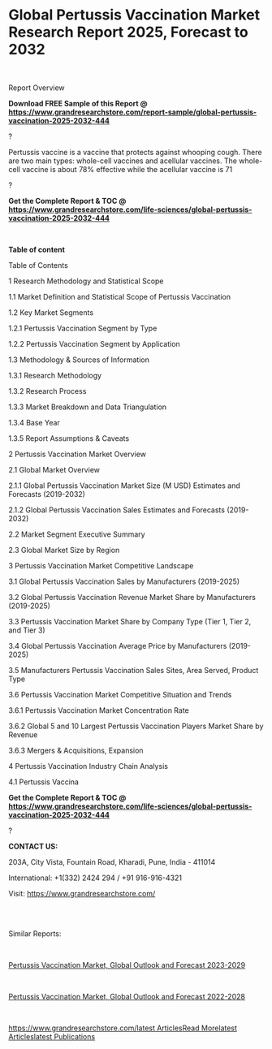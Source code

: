 <h1>Global Pertussis Vaccination Market Research Report 2025, Forecast to 2032</h1><br/><p>Report Overview</p>
 
 
 
 <div><b>Download FREE Sample of this Report @ <a href="https://www.grandresearchstore.com/report-sample/global-pertussis-vaccination-2025-2032-444">https://www.grandresearchstore.com/report-sample/global-pertussis-vaccination-2025-2032-444</a></b></div>
 
 
 
 <p>? </p>
 
 
 
 <p>Pertussis vaccine is a vaccine that protects against whooping cough. There are two main types: whole-cell vaccines and acellular vaccines. The whole-cell vaccine is about 78% effective while the acellular vaccine is 71</p>
 
 
 
 <p>? </p>
 
 
 
 <div><b>Get the Complete Report & TOC @ <a href="https://www.grandresearchstore.com/life-sciences/global-pertussis-vaccination-2025-2032-444">https://www.grandresearchstore.com/life-sciences/global-pertussis-vaccination-2025-2032-444</a></b></div>
 
 
 
 <p><br />
 
 <b>Table of content</b></p>
 
 
 
 <p>Table of Contents<br />
 
 1 Research Methodology and Statistical Scope<br />
 
 1.1 Market Definition and Statistical Scope of Pertussis Vaccination<br />
 
 1.2 Key Market Segments<br />
 
 1.2.1 Pertussis Vaccination Segment by Type<br />
 
 1.2.2 Pertussis Vaccination Segment by Application<br />
 
 1.3 Methodology & Sources of Information<br />
 
 1.3.1 Research Methodology<br />
 
 1.3.2 Research Process<br />
 
 1.3.3 Market Breakdown and Data Triangulation<br />
 
 1.3.4 Base Year<br />
 
 1.3.5 Report Assumptions & Caveats<br />
 
 2 Pertussis Vaccination Market Overview<br />
 
 2.1 Global Market Overview<br />
 
 2.1.1 Global Pertussis Vaccination Market Size (M USD) Estimates and Forecasts (2019-2032)<br />
 
 2.1.2 Global Pertussis Vaccination Sales Estimates and Forecasts (2019-2032)<br />
 
 2.2 Market Segment Executive Summary<br />
 
 2.3 Global Market Size by Region<br />
 
 3 Pertussis Vaccination Market Competitive Landscape<br />
 
 3.1 Global Pertussis Vaccination Sales by Manufacturers (2019-2025)<br />
 
 3.2 Global Pertussis Vaccination Revenue Market Share by Manufacturers (2019-2025)<br />
 
 3.3 Pertussis Vaccination Market Share by Company Type (Tier 1, Tier 2, and Tier 3)<br />
 
 3.4 Global Pertussis Vaccination Average Price by Manufacturers (2019-2025)<br />
 
 3.5 Manufacturers Pertussis Vaccination Sales Sites, Area Served, Product Type<br />
 
 3.6 Pertussis Vaccination Market Competitive Situation and Trends<br />
 
 3.6.1 Pertussis Vaccination Market Concentration Rate<br />
 
 3.6.2 Global 5 and 10 Largest Pertussis Vaccination Players Market Share by Revenue<br />
 
 3.6.3 Mergers & Acquisitions, Expansion<br />
 
 4 Pertussis Vaccination Industry Chain Analysis<br />
 
 4.1 Pertussis Vaccina</p>
 
 
 
 <div><b>Get the Complete Report & TOC @ <a href="https://www.grandresearchstore.com/life-sciences/global-pertussis-vaccination-2025-2032-444">https://www.grandresearchstore.com/life-sciences/global-pertussis-vaccination-2025-2032-444</a></b></div>
 
 
 
 <p>? </p>
 
 
 
 <p><b>CONTACT US:</b><br />
 
 203A, City Vista, Fountain Road, Kharadi, Pune, India - 411014<br />
 
 International: +1(332) 2424 294 / +91 916-916-4321<br />
 
 Visit: <a href="https://www.grandresearchstore.com/">https://www.grandresearchstore.com/</a><br />
 
 <br />
 
 <br />
 
 Similar Reports:<br />
 
 <br />
 
 <a href="https://www.grandresearchstore.com/life-sciences/global-pertussis-vaccination-forecast-2023-2029-778">Pertussis Vaccination Market, Global Outlook and Forecast 2023-2029</a><br />
 
 <br />
 
 <a href="https://www.grandresearchstore.com/life-sciences/global-pertussis-vaccination-forecast-2022-2028-903">Pertussis Vaccination Market, Global Outlook and Forecast 2022-2028</a><br />
 
 <br />
 
 <a href="https://gyeongbokgung.com">https://www.grandresearchstore.com/</a><a href="https://hallyeomaritime.com">latest Articles</a><a href="https://jingwansa.com">Read More</a><a href="https://nguoiviet.jp/">latest Articles</a><a href="https://www.intelmarketresearch.com/">latest Publications</a></p>